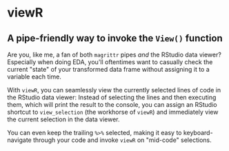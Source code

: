 # viewR

## A pipe-friendly way to invoke the `View()` function

Are you, like me, a fan of both `magrittr` pipes *and* the RStudio data viewer? Especially when doing EDA, you'll oftentimes want to casually check the current "state" of your transformed data frame without assigning it to a variable each time.

With `viewR`, you can seamlessly view the currently selected lines of code in the RStudio data viewer: Instead of selecting the lines and then executing them, which will print the result to the console, you can assign an RStudio shortcut to `view_selection` (the workhorse of `viewR`) and immediately view the current selection in the data viewer.

You can even keep the trailing `%>%` selected, making it easy to keyboard-navigate through your code and invoke `viewR` on "mid-code" selections.
